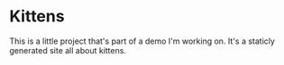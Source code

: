 # Kittens

This is a little project that's part of a demo I'm working on.  It's a staticly generated site all about kittens.